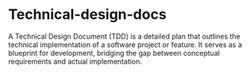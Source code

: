 # Technical-design-docs
A Technical Design Document (TDD) is a detailed plan that outlines the technical implementation of a software project or feature. It serves as a blueprint for development, bridging the gap between conceptual requirements and actual implementation.
